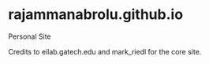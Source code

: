 # rajammanabrolu.github.io
Personal Site

Credits to eilab.gatech.edu and mark_riedl for the core site.
